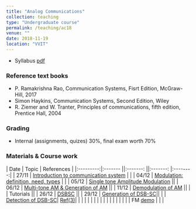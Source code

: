 ```yaml
---
title: "Analog Communications"
collection: teaching
type: "Undergraduate course"
permalink: /teaching/ac18
venue: ""
date: 2018-11-19
location: "VVIT"
---
```



* Syllabus [pdf](http://mpsaradhi.github.io/files/R16AC-Syllabus.pdf)

### Reference text books

* P. Ramakrishna Rao, Communication Systems, Fisrt Edition, McGraw-Hill, 2017
* Simon Haykins, Communication Systems, Second Edition, Wiley
* R. Ziemer and W. Tranter, Principles of communications, fifth edition, Prentice Hall, 2004

### Grading

* Internal (assignments, quizes) 30%, final exam worth 70%


### Materials & Course work

| Date      | Topic                                | References | 
|:---------:|:-------                             ||:-------: ||:-------: |:--------:|
|   27/11   | [Introduction to communication system](http://mpsaradhi.github.io/files/ac18/mps-Unit-I-Lec-01-Introduction.pdf) | |
|   04/12   | [Modulation: definition, need, types](http://mpsaradhi.github.io/files/mps-Unit-I-Lec-02-Modulation.pdf) | |
|   05/12   | [Single tone Amplitude Modulation](http://mpsaradhi.github.io/files/ac18/mps-Unit-I-Lec-03-Amplitude-Modulation-Time-and-Frequency-description.pdf) ||
|   06/12   | [Multi-tone AM & Generation of AM](http://mpsaradhi.github.io/files/ac18/mps-Unit-I-Lec-04-Multi-Tone-AM-Generation-of-AM.pdf) ||
|   11/12   | [Demodulation of AM](http://mpsaradhi.github.io/files/ac18/mps-Unit-I-Lec-05-Demodulation.pdf) ||
|           | Tutorials         || 
|   26/12   | [DSBSC](http://mpsaradhi.github.io/files/ac18/mps-Unit-II-Lec-06-DSBSC.pdf)          ||
|   29/12   | [Generation of DSB-SC](http://mpsaradhi.github.io/files/ac18/mps-Unit-II-Lec-07-DSBSC-Generation.pdf)||
|           | [Detection of DSB-SC](http://mpsaradhi.github.io/files/ac18/mps-Unit-II-Lec-08-DSBSC-Detection.pdf)| [Ref(3)](http://mpsaradhi.github.io/files/ac18/mps-Unit-II-Lec-08-DSBSC-Detection-Ref.pdf)|
|           |          |            |          |
|           |          |            |          |
|           |          |            |          |
|           | FM [demo](/fm-demo.html) |            |          |

